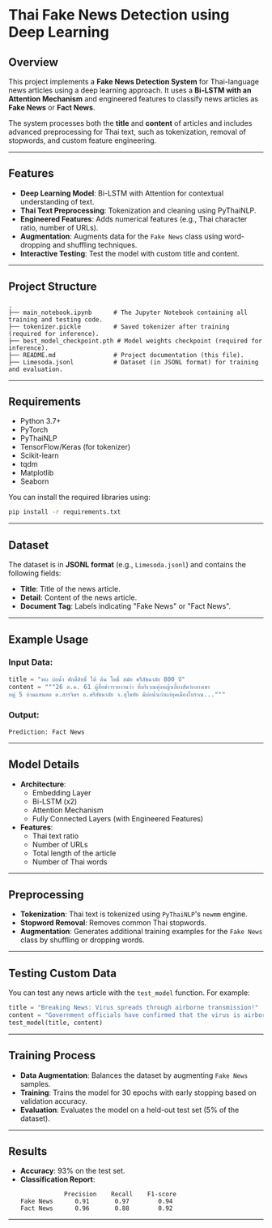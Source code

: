# Thai Fake News Detection using Deep Learning

## Overview

This project implements a **Fake News Detection System** for Thai-language news articles using a deep learning approach. It uses a **Bi-LSTM with an Attention Mechanism** and engineered features to classify news articles as **Fake News** or **Fact News**.

The system processes both the **title** and **content** of articles and includes advanced preprocessing for Thai text, such as tokenization, removal of stopwords, and custom feature engineering.

---

## Features

- **Deep Learning Model**: Bi-LSTM with Attention for contextual understanding of text.
- **Thai Text Preprocessing**: Tokenization and cleaning using PyThaiNLP.
- **Engineered Features**: Adds numerical features (e.g., Thai character ratio, number of URLs).
- **Augmentation**: Augments data for the `Fake News` class using word-dropping and shuffling techniques.
- **Interactive Testing**: Test the model with custom title and content.

---

## Project Structure

```
.
├── main_notebook.ipynb      # The Jupyter Notebook containing all training and testing code.
├── tokenizer.pickle         # Saved tokenizer after training (required for inference).
├── best_model_checkpoint.pth # Model weights checkpoint (required for inference).
├── README.md                # Project documentation (this file).
├── Limesoda.jsonl           # Dataset (in JSONL format) for training and evaluation.
```

---

## Requirements

- Python 3.7+
- PyTorch
- PyThaiNLP
- TensorFlow/Keras (for tokenizer)
- Scikit-learn
- tqdm
- Matplotlib
- Seaborn

You can install the required libraries using:

```bash
pip install -r requirements.txt
```

---

## Dataset

The dataset is in **JSONL format** (e.g., `Limesoda.jsonl`) and contains the following fields:

- **Title**: Title of the news article.
- **Detail**: Content of the news article.
- **Document Tag**: Labels indicating "Fake News" or "Fact News".

---

## Example Usage

### Input Data:
```python
title = "พบ บ่อน้ำ ศักดิ์สิทธิ์ ใต้ ต้น โพธิ์ สมัย ศรีสัชนาลัย 800 ปี"
content = """26 ส.ค. 61 ผู้สื่อข่าวรายงานว่า ที่บริเวณทุ่งหญ้าเลี้ยงสัตว์กลางเขา
หมู่ 5 บ้านแสนตอ ต.สารจิตร อ.ศรีสัชนาลัย จ.สุโขทัย มีบ่อน้ำเก่าแก่ยุคเมืองโบราณ..."""
```

### Output:
```
Prediction: Fact News
```

---

## Model Details

- **Architecture**:
  - Embedding Layer
  - Bi-LSTM (x2)
  - Attention Mechanism
  - Fully Connected Layers (with Engineered Features)
- **Features**:
  - Thai text ratio
  - Number of URLs
  - Total length of the article
  - Number of Thai words

---

## Preprocessing

- **Tokenization**: Thai text is tokenized using `PyThaiNLP`'s `newmm` engine.
- **Stopword Removal**: Removes common Thai stopwords.
- **Augmentation**: Generates additional training examples for the `Fake News` class by shuffling or dropping words.

---

## Testing Custom Data

You can test any news article with the `test_model` function. For example:

```python
title = "Breaking News: Virus spreads through airborne transmission!"
content = "Government officials have confirmed that the virus is airborne..."
test_model(title, content)
```

---

## Training Process

- **Data Augmentation**: Balances the dataset by augmenting `Fake News` samples.
- **Training**: Trains the model for 30 epochs with early stopping based on validation accuracy.
- **Evaluation**: Evaluates the model on a held-out test set (5% of the dataset).

---

## Results

- **Accuracy**: 93% on the test set.
- **Classification Report**:
  ```
              Precision    Recall    F1-score
  Fake News      0.91       0.97        0.94
  Fact News      0.96       0.88        0.92
  ```

---

